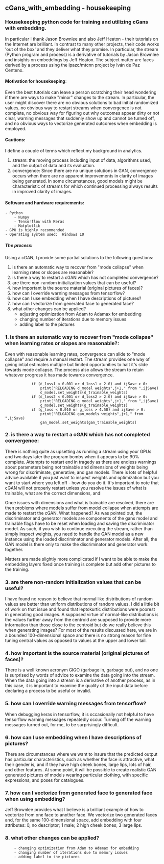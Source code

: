 ## cGans_with_embedding - housekeeping
### Housekeeping python code for training and utilizing cGans with embedding.  
In particular I thank Jason Brownlee and also Jeff Heaton - their tutorials on the Internet are brilliant.  In contrast to many other projects, their code works 'out of the box' and they deliver what they promise.  In particular, the stream (Python program and process) is a derivative of tutorials by Jason Brownlee and insights on embeddings by Jeff Heaton.  The subject matter are faces derived by a process using the ipazc/mtcnn project by Iván de Paz Centeno. 

#### Motivation for housekeeping:

Even the best tutorials can leave a person scratching their head wondering if there are ways to make "minor" changes to the stream.  In particular, the user might discover there are no obvious solutions to bad initial randomized values, no obvious way to restart streams when convergence is not complete, no obvious way for figuring out why outcomes appear dirty or not clear, warning messages that suddenly show up and cannot be turned off, and no obvious ways to vectorize generated outcomes when embedding is employed.   

#### Cautions:

I define a couple of terms which reflect my background in analytics.  
  1.  stream:  the moving process including input of data, algorithms used, and the output of data and its evaluation.
  2.  convergence:  Since there are no unique solutions in GAN, convergence occurs when there are no apparent improvements in clarity of images being generated.  In some circumstances, good models might be characteristic of streams for which continued processing always results in improved clarity of images.  
  
#### Software and hardware requirements:
    - Python
        - Numpy
        - Tensorflow with Keras
        - Matplotlib
    - GPU is highly recommended
    - Operating system used:  Windows 10

##### The process:

 Using a cGAN, I provide some partial solutions to the following questions:

  1.  is there an automatic way to recover from "mode collapse" when learning rates or slopes are reasonable?
  2.  is there a way to restart a cGAN which has not completed convergence?
  3.  are there non-random initialization values that can be useful?
  4.  how important is the source material (original pictures of faces)?
  5.  how can I override warning messages from tensorflow?
  6.  how can I use embedding when I have descriptions of pictures?
  7.  how can I vectorize from generated face to generated face?
  8.  what other changes can be applied?
        - adjusting optimization from Adam to Adamax for embedding
        - changing number of iterations due to memory issues
        - adding label to the pictures

### 1.  is there an automatic way to recover from "mode collapse" when learning rates or slopes are reasonable?:
Even with reasonable learning rates, convergence can slide to "mode collapse" and require a manual restart.  The stream provides one way of giving intial estimates multiple but limited opportunities to halt it's slide towards mode collapse.  The process also allows the stream to retain whatever progress it has made towards convergence.  
```
			if (d_loss1 < 0.001 or d_loss1 > 2.0) and ijSave > 0:
				print("RELOADING d_model weights",j+1," from ",ijSave)
				d_model.set_weights(d_trainable_weights)
			if (d_loss2 < 0.001 or d_loss2 > 2.0) and ijSave > 0:
				print("RELOADING g_model weights",j+1," from ",ijSave)
				g_model.set_weights(g_trainable_weights)
			if (g_loss < 0.010 or g_loss > 4.50) and ijSave > 0:
				print("RELOADING gan_models weights",j+1," from ",ijSave)
				gan_model.set_weights(gan_trainable_weights)
```
 
### 2.  is there a way to restart a cGAN which has not completed convergence:
There is nothing quite as upsetting as running a stream using your GPUs and two days later the program bombs when it appears to be 90% complete.  Attempts to restart end in tragedy as there are endless warnings about parameters being not trainable and dimensions of weights being wrong for discriminate, generative, and gan models.  There is lots of helpful advice available if you just want to inspect weights and optimization but you want to start where you left off - how do you do it.  It's important to note that cGAN will not properly restart unless you resolve the issues of what is trainable, what are the correct dimensions, and 

Once issues with dimensions and what is trainable are resolved, there are then problems where models suffer from model collapse when attempts are made to restart the cGAN.  What happened?  As was pointed out, the discriminator and generator models are components of the gans model and trainable flags have to be reset when loading and saving the discriminator model.  As such, if you wish to continue executing the stream, rather than simply inspect weights, you need to handle the GAN model as a new instance using the loaded discriminator and generator models.  After all, the GAN model is there only to make the discriminator and generator work together.  

Matters are made slightly more complicated if I want to be able to make the embedding layers fixed once training is complete but add other pictures to the training.    

### 3.  are there non-random initialization values that can be useful?
I have found no reason to believe that normal like distributions of random values are better than uniform distributions of random values.  I did a little bit of work on that issue and found that leptokurtic distributions were poorest in generating good images.  A supposed virtue of normal-like distributions is the values further away from the centroid are supposed to provide more information than those close to the centroid but do we really believe this when generating images?  For most of the results discussed here, we are in a bounded 100-dimensional space and there is no strong reason for fine tuning central values as opposed to values at the upper and lower tail.   
 
### 4.  how important is the source material (original pictures of faces)?
There is a well known acronym GIGO (garbage in, garbage out), and no one is surprised by words of advice to examine the data going into the stream.  When the data going into a stream is a derivative of another process, as in this case, it is important to examine the quality of the input data before declaring a process to be useful or invalid.  
 
### 5.  how can I override warning messages from tensorflow?
When debugging keras in tensorflow, it is occasionally not helpful to have tensorflow warning messages repeatedly occur.  Turning off the warning messages turned out, for me, to be surprisingly difficult.   
 
### 6.  how can I use embedding when I have descriptions of pictures?
There are circumstances where we want to insure that the predicted output has particular characteristics, such as whether the face is attractive, what their gender is, and if they have high cheek bones, large lips, lots of hair, and other features.  At some point, it will be possible to create realistic GAN generated pictures of models wearing particular clothing, with specific expressions, and poses for catalogues.   
 
### 7.  how can I vectorize from generated face to generated face when using embedding?
Jeff Brownlee provides what I believe is a brilliant example of how to vectorize from one face to another face.  We vectorize two generated faces and, for the same 100-dimensional space, add embedding with four attributes:  0, no descriptor; 1 male; 2 high cheek bones; 3 large lips.    
 
### 8.  what other changes can be applied?
        - changing optimization from Adam to Adamax for embedding
        - changing number of iterations due to memory issues
        - adding label to the pictures
  
